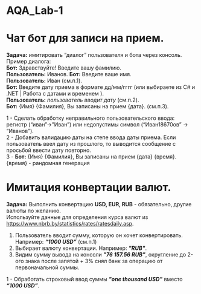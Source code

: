 # AQA_Lab-1

# Чат бот для записи на прием.  
**Задача:** имитировать “диалог” пользователя и бота через консоль.  
Пример диалога:  
**Бот:** Здравствуйте! Введите вашу фамилию.  
**Пользователь:** Иванов. 
**Бот:** Введите ваше имя.  
**Пользователь:** Иван	(см.п.1).  
**Бот:** Введите дату приема в формате дд/мм/гггг (или выбираете из C# и .NET | Работа с датами и временем ).  
**Пользователь:** *пользователь вводит дату*	(см.п.2).  
**Бот:**  {Имя} {Фамилия}, Вы записаны на прием {дата}.	(см.п.3).  

1 - Сделать обработку неправильного пользовательского ввода: регистр (“иван”->”Иван”) или недопустимы символ (“Иван18670ов” -> “Иванов”).  
2 - Добавить валидацию даты на степе ввода даты приема.  Если пользователь ввел дату из прошлого, то выводится сообщение с просьбой ввести дату повторно.  
3 - **Бот:**  {Имя} {Фамилия}, Вы записаны на прием {дата} {время}.  
{время} -  рандомная генерация   


# Имитация конвертации валют.   
**Задача:** Выполнить конвертацию **USD, EUR, RUB** - обязательно, другие валюты по желанию.  
Используйте данные для определения курса валют из https://www.nbrb.by/statistics/rates/ratesdaily.asp.   
1) Пользователь вводит сумму, которую он хочет конвертировать. Например: ***“1000 USD”*** (см.п.1)  
2) Выбирает валюту конвертации. Например:  ***"RUB"***.  
3) Видим сумму вывода на консоли ***"76 157.56 RUB"***, округление до 2-ого знака после запятой + 3% снял банк за операцию от первоначальной суммы.  


1 - Обработать строковый ввод суммы ***"one thousand USD"***  вместо ***“1000 USD”***.  
